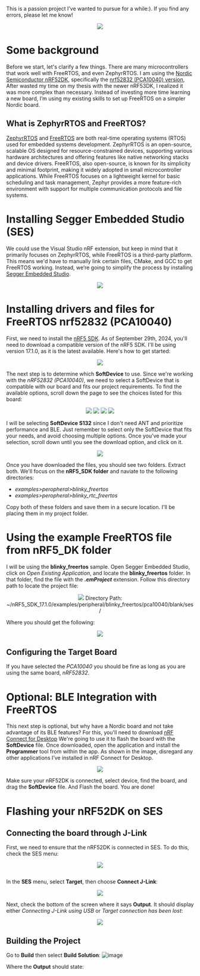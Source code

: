 This is a passion project I’ve wanted to pursue for a while:). If you find any errors, please let me know!

<p align="center">
  <img src="https://github.com/user-attachments/assets/3e2c3925-b929-40fb-822a-9deeb70dd5db"/>
</p>

# Some background 
Before we start, let's clarify a few things. There are many microcontrollers that work well with FreeRTOS, and even ZephyrRTOS. I am using the [Nordic Semiconductor nRF52DK](https://www.nordicsemi.com/Products/Development-hardware/nRF52-DK), specifically the [nrf52832 (PCA10040) version](https://www.nordicsemi.com/Products/nRF52832), After wasted my time on my thesis with the newer nRF53DK, I realized it was more complex than necessary. Instead of investing more time learning a new board, I’m using my existing skills to set up FreeRTOS on a simpler Nordic board.


## What is ZephyrRTOS and FreeRTOS?
[ZephyrRTOS](https://docs.zephyrproject.org/latest/index.html) and [FreeRTOS](https://www.freertos.org/Documentation/02-Kernel/07-Books-and-manual/01-RTOS_book) are both real-time operating systems (RTOS) used for embedded systems development. ZephyrRTOS is an open-source, scalable OS designed for resource-constrained devices, supporting various hardware architectures and offering features like native networking stacks and device drivers. FreeRTOS, also open-source, is known for its simplicity and minimal footprint, making it widely adopted in small microcontroller applications. While FreeRTOS focuses on a lightweight kernel for basic scheduling and task management, Zephyr provides a more feature-rich environment with support for multiple communication protocols and file systems.








# Installing Segger Embedded Studio (SES)
We could use the Visual Studio nRF extension, but keep in mind that it primarily focuses on ZephyrRTOS, while FreeRTOS is a third-party platform. This means we'd have to manually link certain files, CMake, and GCC to get FreeRTOS working. Instead, we’re going to simplify the process by installing [Segger Embedded Studio](https://www.segger.com/downloads/embedded-studio/).

<p align="center">
  <img src="https://github.com/user-attachments/assets/45944928-68a0-471b-a072-977cfdd68481"/>
</p>



# Installing drivers and files for FreeRTOS nrf52832 (PCA10040)

First, we need to install the [nRF5 SDK](https://www.nordicsemi.com/Products/Development-software/nRF5-SDK/Download). As of September 29th, 2024, you'll need to download a compatible version of the nRF5 SDK. I'll be using version 17.1.0, as it is the latest available. Here's how to get started:

<p align="center">
  <img src="https://github.com/user-attachments/assets/8392edf5-61b5-4b6e-ac50-a0d952d07f00"/>
</p>

The next step is to determine which **SoftDevice** to use. Since we're working with the *nRF52832 (PCA10040)*, we need to select a SoftDevice that is compatible with our board and fits our project requirements. To find the available options, scroll down the page to see the choices listed for this board:

<p align="center">
  <img src="https://github.com/user-attachments/assets/cbac46ba-e2c8-4510-b3f7-7ebd350c4f1b"/>
  <img src="https://github.com/user-attachments/assets/cef6a60a-edd6-4aac-91a6-e8a74fbdb9e2"/>
  <img src="https://github.com/user-attachments/assets/3962151f-552c-4759-b85c-d8705ae9100a"/>
  <img src="https://github.com/user-attachments/assets/44dcbe3e-7b1d-4279-9da9-1c92b365727d"/>

</p>

I will be selecting **SoftDevice S132** since I don't need ANT and prioritize performance and BLE. Just remember to select only the SoftDevice that fits your needs, and avoid choosing multiple options. Once you've made your selection, scroll down until you see the download option, and click on it.

<p align="center">
  <img src="https://github.com/user-attachments/assets/15d83cd1-aea8-4fa4-857d-a934d92980f0"/>
</p>

Once you have downloaded the files, you should see two folders. Extract both. We'll focus on the **nRF5_SDK folder** and naviate to the following directories:
- *examples>peropheral>blinky_freertos*
- *examples>peropheral>blinky_rtc_freertos*

Copy both of these folders and save them in a secure location. I'll be placing them in my project folder.

# Using the example FreeRTOS file from nRF5_DK folder
I will be using the **blinky_freertos** sample. Open Segger Embedded Studio, click on *Open Existing Application*, and locate the **blinky_freertos** folder. In that folder, find the file with the ***.emProject*** extension. Follow this directory path to locate the project file:

<p align="center">
  <img src="https://github.com/user-attachments/assets/cc7d717b-dce8-481f-a149-8974b9101bba"/>
  Directory Path: ~/nRF5_SDK_17.1.0/examples/peripheral/blinky_freertos/pca10040/blank/ses/
</p>

Where you should get the following:
<p align="center">
  <img src="https://github.com/user-attachments/assets/e020bde9-2199-4119-b34e-a056eceae7ef"/>
</p>



## Configuring the Target Board
If you have selected the *PCA10040* you should be fine as long as you are using the same board, *nRF52832*.

# Optional: BLE Integration with FreeRTOS
This next step is optional, but why have a Nordic board and not take advantage of its BLE features? For this, you'll need to download [nRF Connect for Desktop](https://www.nordicsemi.com/Products/Development-tools/nRF-Connect-for-Desktop) We're going to use it to flash the board with the **SoftDevice** file. Once downloaded, open the application and install the **Programmer** tool from within the app. As shown in the image, disregard any other applications I’ve installed in nRF Connect for Desktop.


<p align="center">
  <img src="https://github.com/user-attachments/assets/05383bb7-85fc-486f-b547-f41c98b631bf"/>
</p>


Make sure your nRF52DK is connected, select device, find the board, and drag the **SoftDevice** file. And Flash the board. You are done!


# Flashing your nRF52DK on SES

## Connecting the board through J-Link
First, we need to ensure that the nRF52DK is connected in SES. To do this, check the SES menu:
<p align="center">
  <img src="https://github.com/user-attachments/assets/d415a6cd-8bb2-4b0e-8156-acccf1648a80"/>
</p>


<p align="center">
  <img src=""/>
</p>


In the **SES** menu, select **Target**, then choose **Connect J-Link**:
<p align="center">
  <img src="https://github.com/user-attachments/assets/8f3fe78a-b8e0-48f3-8702-e15dbf773127"/>
</p>




Next, check the bottom of the screen where it says **Output**. It should display either *Connecting J-Link using USB* or *Target connection has been lost*:
<p align="center">
  <img src="https://github.com/user-attachments/assets/4f80d3c8-22be-4617-bd4c-92095f9bdecb"/>
</p>

## Building the Project
Go to **Build** then select **Build Solution**:
![image](https://github.com/user-attachments/assets/50dc698a-96f0-4f2e-b9d0-f46cc43d4043)

Where the **Output** should state:











